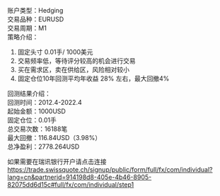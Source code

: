 账户类型：Hedging  
交易品种：EURUSD  
交易周期：M1  
策略介绍：  
1. 固定头寸 0.01手/ 1000美元  
2. 交易频率低，等待评分较高的机会进行交易  
3. 买在需求区，卖在供给区，风险相对较小  
4. 固定仓位10年回测平均年收益 28% 左右，最大回撤4%  
  
回测结果介绍：  
回测时间：2012.4-2022.4  
起始金额：1000USD  
固定仓位：0.01手  
总交易次数：16188笔  
最大回撤：116.84USD（3.98%）  
总净盈利：2778.264USD  
  
如果需要在瑞讯银行开户请点击连接  
https://trade.swissquote.ch/signup/public/form/full/fx/com/individual?lang=cn&partnerid=914198d8-405e-4b46-8905-82075dd6d15c#full/fx/com/individual/step1





